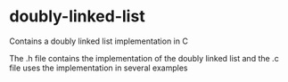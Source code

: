 # doubly-linked-list
Contains a doubly linked list implementation in C

The .h file contains the implementation of the doubly linked list and the .c file uses the implementation in several examples

